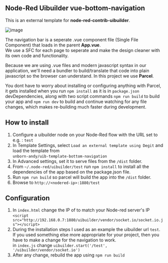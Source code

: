 ## Node-Red Uibuilder vue-bottom-navigation

This is an external template for **node-red-contrib-uibuilder**.<br>

![image](https://user-images.githubusercontent.com/93290787/152658931-e7fa3823-db9d-425b-8e12-74c0144c663a.png)


The navigation bar is a seperate .vue component file (Single File Component) that loads in the parent **App.vue**.<br> We use a SFC for each page to seperate and make the design cleaner with its own code and functionality.<br>

Because we are using .vue files and modern javascript syntax in our application, we'll need a bundler to build/translate that code into plain javascript so the browser can understand. In this project we use **Parcel**.

You dont have to worry about installing or configuring anything with Parcel, it gets installed when you run `npm install` as it is in `package.json` devDependencies, along with two script commands `npm run build` to build your app and `npm run dev` to build and continue watching for any file changes, which makes re-building much faster during development.

## How to install

1. Configure a uibuilder node on your Node-Red flow with the URL set to e.g. : `test` 
2. In Template Settings, select `Load an external template using Degit` and load the template from<br> `unborn-andy/uib-template-bottom-navigation`
3. In Advanced settings, set it to serve files from the `/dist` folder.
4. From `~/.node-red/uibuilder/test` run `npm install` to install all the dependencies of the app based on the package.json file.
5. Run `npm run build` so parcel will build the app into the `/dist` folder.
6. Browse to `http://<nodered-ip>:1880/test`

## Configuration

1. In `index.html` change the IP of to match your Node-red server's IP<br> `<script src="http://192.168.0.7:1880/uibuilder/vendor/socket.io/socket.io.js"></script>`
2. During the installation steps I used as an example the uibuilder url `test`.<br>
If you used something else more appropriate for your project, then you have to make a change for the navigation to work.<br> 
in `index.js` change `uibuilder.start('/test', '/uibuilder/vendor/socket.io')`  
3. After any change, rebuild the app using `npm run build`
